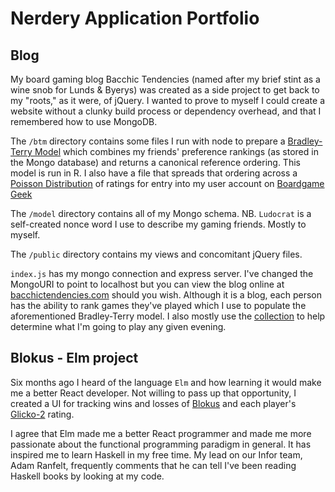 # Nerdery Application Portfolio

## Blog

My board gaming blog Bacchic Tendencies (named after my brief stint as a wine snob for Lunds & Byerys) was created as a side project to get back to my "roots," as it were, of jQuery.  I wanted to prove to myself I could create a website without a clunky build process or dependency overhead, and that I remembered how to use MongoDB.

The `/btm` directory contains some files I run with node to prepare a [Bradley-Terry Model](https://en.wikipedia.org/wiki/Bradley%E2%80%93Terry_model) which combines my friends' preference rankings (as stored in the Mongo database) and returns a canonical reference ordering.  This model is run in R.  I also have a file that spreads that ordering across a [Poisson Distribution](https://en.wikipedia.org/wiki/Poisson_distribution) of ratings for entry into my user account on [Boardgame Geek](https://www.boardgamegeek.com)

The `/model` directory contains all of my Mongo schema.  NB. `Ludocrat` is a self-created nonce word I use to describe my gaming friends.  Mostly to myself.

The `/public` directory contains my views and concomitant jQuery files.

`index.js` has my mongo connection and express server.  I've changed the MongoURI to point to localhost but you can view the blog online at [bacchictendencies.com](http://www.bacchictendencies.com) should you wish.  Although it is a blog, each person has the ability to rank games they've played which I use to populate the aforementioned Bradley-Terry model.  I also mostly use the [collection](http://www.bacchictendencies.com/collection) to help determine what I'm going to play any given evening.

## Blokus - Elm project

Six months ago I heard of the language `Elm` and how learning it would make me a better React developer.  Not willing to pass up that opportunity, I created a UI for tracking wins and losses of [Blokus](https://boardgamegeek.com/boardgame/2453/blokus) and each player's [Glicko-2](https://en.wikipedia.org/wiki/Glicko_rating_system) rating.

I agree that Elm made me a better React programmer and made me more passionate about the functional programming paradigm in general.  It has inspired me to learn Haskell in my free time.  My lead on our Infor team, Adam Ranfelt, frequently comments that he can tell I've been reading Haskell books by looking at my code.
